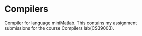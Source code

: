 # Compilers
Compiler for language miniMatlab.
This contains my assignment submissions for the course Compilers lab(CS39003).
